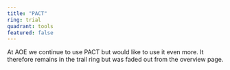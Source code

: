 ```yaml
---
title: "PACT"
ring: trial
quadrant: tools
featured: false
---
```


At AOE we continue to use PACT but would like to use it even more. It therefore remains in the trail ring but was faded out from the overview page.